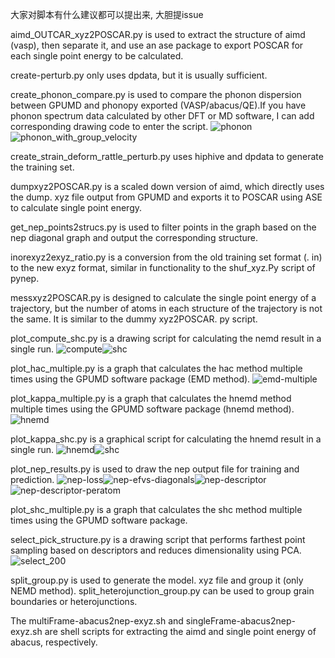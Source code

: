 大家对脚本有什么建议都可以提出来, 大胆提issue

aimd_OUTCAR_xyz2POSCAR.py is used to extract the structure of aimd (vasp), then separate it, and use an ase package to export POSCAR for each single point energy to be calculated.

create-perturb.py only uses dpdata, but it is usually sufficient.

create_phonon_compare.py is used to compare the phonon dispersion between GPUMD and phonopy exported (VASP/abacus/QE).If you have phonon spectrum data calculated by other DFT or MD software, I can add corresponding drawing code to enter the script.
![phonon](https://github.com/user-attachments/assets/e6d52e29-2090-44cb-b1ea-e40fee8151db)![phonon_with_group_velocity](https://github.com/user-attachments/assets/3766d76b-d8d8-4201-bace-21d178dab5fd)

create_strain_deform_rattle_perturb.py uses hiphive and dpdata to generate the training set.

dumpxyz2POSCAR.py is a scaled down version of aimd, which directly uses the dump. xyz file output from GPUMD and exports it to POSCAR using ASE to calculate single point energy.

get_nep_points2strucs.py is used to filter points in the graph based on the nep diagonal graph and output the corresponding structure.

inorexyz2exyz_ratio.py is a conversion from the old training set format (. in) to the new exyz format, similar in functionality to the shuf_xyz.Py script of pynep.

messxyz2POSCAR.py is designed to calculate the single point energy of a trajectory, but the number of atoms in each structure of the trajectory is not the same. It is similar to the dummy xyz2POSCAR. py script.

plot_compute_shc.py is a drawing script for calculating the nemd result in a single run.
![compute](https://github.com/user-attachments/assets/84f189b3-25b1-4aca-ab7c-3827fd52f7e7)![shc](https://github.com/user-attachments/assets/8f1609d2-3357-4e2c-a301-16204e66fd35)

plot_hac_multiple.py is a graph that calculates the hac method multiple times using the GPUMD software package (EMD method).
![emd-multiple](https://github.com/user-attachments/assets/e4e5b71d-6557-49e6-9b43-f0198a41baea)

plot_kappa_multiple.py is a graph that calculates the hnemd method multiple times using the GPUMD software package (hnemd method).
![hnemd](https://github.com/user-attachments/assets/179af5b4-c685-441e-9030-b020d3957f07)

plot_kappa_shc.py is a graphical script for calculating the hnemd result in a single run.
![hnemd](https://github.com/user-attachments/assets/9bc541ed-b7a0-485f-aa07-85180ab5a07b)![shc](https://github.com/user-attachments/assets/473b0b46-1b33-4875-a2a0-b750f699cea6)

plot_nep_results.py is used to draw the nep output file for training and prediction.
![nep-loss](https://github.com/user-attachments/assets/a7cf843b-dd83-4ae5-8a3d-24d57076fb3b)![nep-efvs-diagonals](https://github.com/user-attachments/assets/2c356661-91fb-4a4c-bbb5-ca97231adce7)![nep-descriptor](https://github.com/user-attachments/assets/796ea239-ca51-4894-9b03-00333af0f48a)![nep-descriptor-peratom](https://github.com/user-attachments/assets/095992b6-567c-4b8b-a6af-a33ad57f2f65)

plot_shc_multiple.py is a graph that calculates the shc method multiple times using the GPUMD software package.

select_pick_structure.py is a drawing script that performs farthest point sampling based on descriptors and reduces dimensionality using PCA.
![select_200](https://github.com/user-attachments/assets/79a50d55-a471-4e6e-8528-f7e6078901f6)

split_group.py is used to generate the model. xyz file and group it (only NEMD method).
split_heterojunction_group.py can be used to group grain boundaries or heterojunctions.

The multiFrame-abacus2nep-exyz.sh and singleFrame-abacus2nep-exyz.sh are shell scripts for extracting the aimd and single point energy of abacus, respectively.
